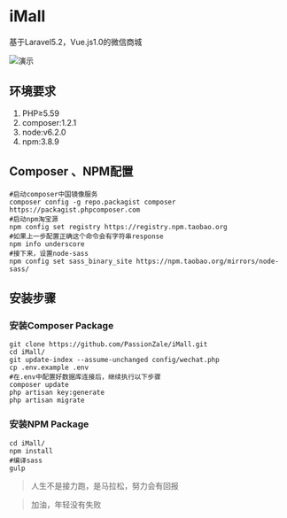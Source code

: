 # iMall
基于Laravel5.2，Vue.js1.0的微信商城

![演示](http://oewvb9bk1.bkt.clouddn.com/imall_start.gif "iMall")

## 环境要求
1. PHP≥5.59
2. composer:1.2.1
3. node:v6.2.0
4. npm:3.8.9

## Composer 、NPM配置
``` shell
#启动composer中国镜像服务
composer config -g repo.packagist composer https://packagist.phpcomposer.com
#启动npm淘宝源
npm config set registry https://registry.npm.taobao.org
#如果上一步配置正确这个命令会有字符串response
npm info underscore
#接下来，设置node-sass
npm config set sass_binary_site https://npm.taobao.org/mirrors/node-sass/
```

## 安装步骤
### 安装Composer Package
``` shell
git clone https://github.com/PassionZale/iMall.git
cd iMall/
git update-index --assume-unchanged config/wechat.php
cp .env.example .env
#在.env中配置好数据库连接后，继续执行以下步骤
composer update
php artisan key:generate
php artisan migrate
```

### 安装NPM Package
``` shell
cd iMall/
npm install
#编译sass
gulp
```

>人生不是接力跑，是马拉松，努力会有回报


>加油，年轻没有失败
